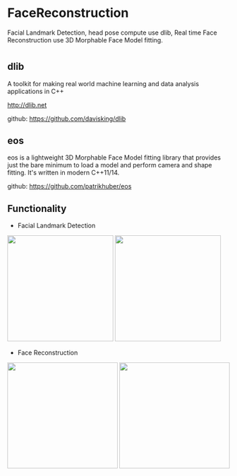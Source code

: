 # FaceReconstruction
Facial Landmark Detection, head pose compute use dlib, Real time Face Reconstruction use 3D Morphable Face Model fitting.
#
## dlib
A toolkit for making real world machine learning and data analysis applications in C++ 

http://dlib.net

github: https://github.com/davisking/dlib

## eos
eos is a lightweight 3D Morphable Face Model fitting library that provides just the bare minimum to load a model and perform camera and shape fitting. It's written in modern C++11/14.

github: https://github.com/patrikhuber/eos

## Functionality

- Facial Landmark Detection

<img src="https://github.com/KeeganRen/FaceReconstruction/blob/master/imgs/FaceLandmark.png" height="240" width="240" >
<img src="https://github.com/KeeganRen/FaceReconstruction/blob/master/imgs/Face.png" height="240" width="240" >

- Face Reconstruction

<img src="https://github.com/KeeganRen/FaceReconstruction/blob/master/imgs/KeeganRen1.png" height="240" width="250" >
<img src="https://github.com/KeeganRen/FaceReconstruction/blob/master/imgs/KeeganRen2.png" height="240" width="250" >
